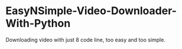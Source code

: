 # EasyNSimple-Video-Downloader-With-Python
Downloading video with just 8 code line, too easy and too simple.
